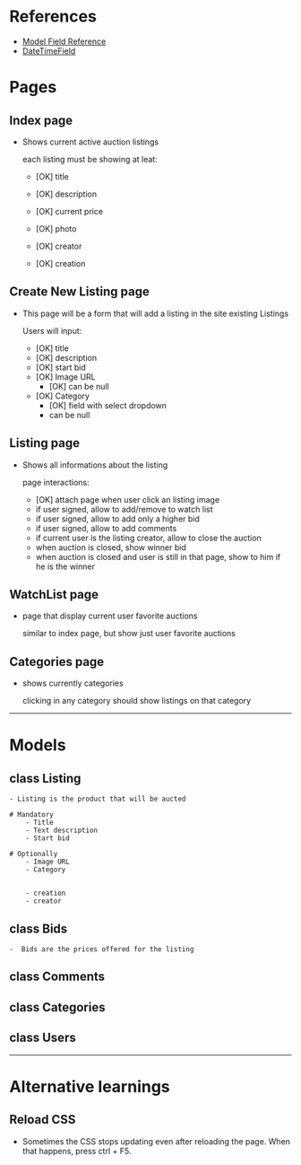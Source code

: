 # References

- [Model Field Reference](https://docs.djangoproject.com/en/4.0/ref/models/fields/)
- [DateTimeField](https://www.geeksforgeeks.org/datetimefield-django-models/)

# Pages

## Index page
* Shows current active auction listings

    each listing must be showing at leat:
    - [OK] title
    - [OK] description
    - [OK] current price
    - [OK] photo


    - [OK] creator
    - [OK] creation

## Create New Listing page
* This page will be a form that will add a listing in the site existing Listings

    Users will input:
    - [OK] title
    - [OK] description
    - [OK] start bid
    - [OK] Image URL
      - [OK] can be null
    - [OK] Category
      - [OK] field with select dropdown
      - can be null

## Listing page
* Shows all informations about the listing

    page interactions:
    - [OK] attach page when user click an listing image
    - if user signed, allow to add/remove to watch list
    - if user signed, allow to add only a higher bid
    - if user signed, allow to add comments
    - if current user is the listing creator, allow to close the auction
    - when auction is closed, show winner bid
    - when auction is closed and user is still in that page, show to him if he is the winner

## WatchList page
* page that display current user favorite auctions

    similar to index page, but show just user favorite auctions

## Categories page
* shows currently categories

    clicking in any category should show listings on that category

---

# Models

## class Listing
    - Listing is the product that will be aucted

    # Mandatory
        - Title
        - Text description
        - Start bid

    # Optionally
        - Image URL
        - Category


        - creation
        - creator

## class Bids
    -  Bids are the prices offered for the listing

## class Comments

## class Categories

## class Users

---

# Alternative learnings

## Reload CSS
* Sometimes the CSS stops updating even after reloading the page. When that happens, press ctrl + F5.